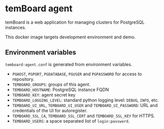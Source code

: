 # temBoard agent

temBoard is a web application for managing clusters for PostgreSQL instances.

This docker image targets development environment and demo.


## Environment variables

`temboard-agent.conf` is generated from environment variables.

- `PGHOST`, `PGPORT`, `PGDATABASE`, `PGUSER` and `PGPASSWORD` for access to
  repository.
- `TEMBOARD_GROUPS`: groups of this agent.
- `TEMBOARD_HOSTNAME`: PostgreSQL instance FQDN
- `TEMBOARD_KEY`: agent secret key
- `TEMBOARD_LOGGING_LEVEL`: standard python logging level: `DEBUG`, `INFO`, etc.
- `TEMBOARD_UI_URL`, `TEMBOARD_UI_USER` and `TEMBOARD_UI_PASSWORD`: URL and
  credentials of the UI for autoregister.
- `TEMBOARD_SSL_CA`, `TEMBOARD_SSL_CERT` and `TEMBOARD_SSL_KEY` for HTTPS.
- `TEMBOARD_USERS`: a space separated list of `login:password`.
